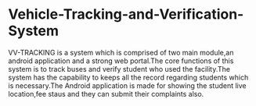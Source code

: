 # Vehicle-Tracking-and-Verification-System
   VV-TRACKING is a system which is comprised of two main module,an android application and a strong web portal.The core functions of this system is to track buses and verify student who used the facility.The system has the capability to keeps all the record
                            regarding students which is necessary.The Android application is made for showing the student live location,fee staus and they can submit their complaints also.
